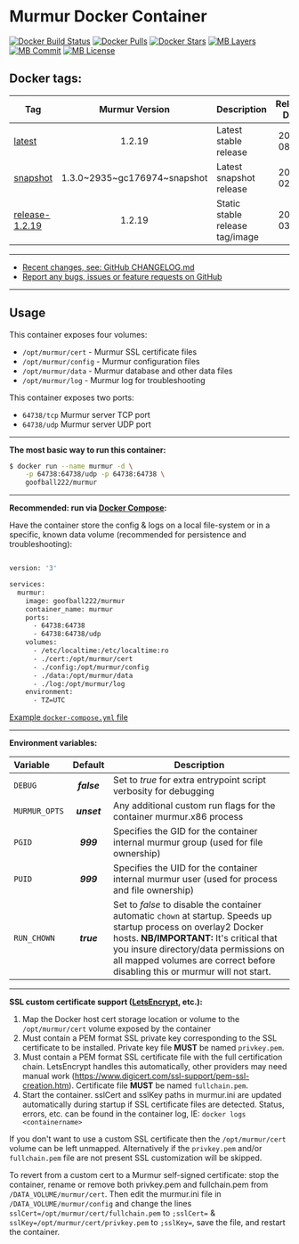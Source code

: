 # Murmur Docker Container

[![Docker Build Status](https://img.shields.io/docker/build/goofball222/murmur.svg)](https://hub.docker.com/r/goofball222/murmur/) [![Docker Pulls](https://img.shields.io/docker/pulls/goofball222/murmur.svg)](https://hub.docker.com/r/goofball222/murmur/) [![Docker Stars](https://img.shields.io/docker/stars/goofball222/murmur.svg)](https://hub.docker.com/r/goofball222/murmur/) [![MB Layers](https://images.microbadger.com/badges/image/goofball222/murmur.svg)](https://microbadger.com/images/goofball222/murmur) [![MB Commit](https://images.microbadger.com/badges/commit/goofball222/murmur.svg)](https://microbadger.com/images/goofball222/murmur) [![MB License](https://images.microbadger.com/badges/license/goofball222/murmur.svg)](https://microbadger.com/images/goofball222/murmur)

## Docker tags:
| Tag | Murmur Version | Description | Release Date |
| --- | :---: | --- | :---: |
| [latest](https://github.com/goofball222/murmur/blob/master/stable/Dockerfile) | 1.2.19 | Latest stable release | 2018-08-24 |
| [snapshot](https://github.com/goofball222/murmur/blob/master/snapshot/Dockerfile) | 1.3.0~2935~gc176974~snapshot | Latest snapshot release | 2019-02-11 |
| [release-1.2.19](https://github.com/goofball222/murmur/releases/tag/1.2.19) | 1.2.19 | Static stable release tag/image | 2018-03-01 |

---

* [Recent changes, see: GitHub CHANGELOG.md](https://github.com/goofball222/murmur/blob/master/CHANGELOG.md)
* [Report any bugs, issues or feature requests on GitHub](https://github.com/goofball222/murmur/issues)

---

## Usage

This container exposes four volumes:
* `/opt/murmur/cert` - Murmur SSL certificate files
* `/opt/murmur/config` - Murmur configuration files
* `/opt/murmur/data` - Murmur database and other data files
* `/opt/murmur/log` - Murmur log for troubleshooting


This container exposes two ports:
* `64738/tcp` Murmur server TCP port
* `64738/udp` Murmur server UDP port

---

**The most basic way to run this container:**

```bash
$ docker run --name murmur -d \
    -p 64738:64738/udp -p 64738:64738 \
    goofball222/murmur
```  

---

**Recommended: run via [Docker Compose](https://docs.docker.com/compose/):**

Have the container store the config & logs on a local file-system or in a specific, known data volume (recommended for persistence and
 troubleshooting):
 
 
```bash

version: '3'

services:
  murmur:
    image: goofball222/murmur
    container_name: murmur
    ports:
      - 64738:64738
      - 64738:64738/udp
    volumes:
      - /etc/localtime:/etc/localtime:ro
      - ./cert:/opt/murmur/cert
      - ./config:/opt/murmur/config
      - ./data:/opt/murmur/data
      - ./log:/opt/murmur/log
    environment:
      - TZ=UTC

```

[Example `docker-compose.yml` file](https://raw.githubusercontent.com/goofball222/murmur/master/examples/docker-compose.yml)

---

**Environment variables:**

| Variable | Default | Description |
| :--- | :---: | --- |
| `DEBUG` | ***false*** | Set to *true* for extra entrypoint script verbosity for debugging |
| `MURMUR_OPTS` | ***unset*** | Any additional custom run flags for the container murmur.x86 process |
| `PGID` | ***999*** | Specifies the GID for the container internal murmur group (used for file ownership) |
| `PUID` | ***999*** | Specifies the UID for the container internal murmur user (used for process and file ownership) |
| `RUN_CHOWN` | ***true*** | Set to *false* to disable the container automatic `chown` at startup. Speeds up startup process on overlay2 Docker hosts. **NB/IMPORTANT:** It's critical that you insure directory/data permissions on all mapped volumes are correct before disabling this or murmur will not start. |

---

**SSL custom certificate support ([LetsEncrypt](https://letsencrypt.org/), etc.):**

1. Map the Docker host cert storage location or volume to the `/opt/murmur/cert` volume exposed by the container
2. Must contain a PEM format SSL private key corresponding to the SSL certificate to be installed.
Private key file **MUST** be named `privkey.pem`. 
3. Must contain a PEM format SSL certificate file with the full certification chain. LetsEncrypt handles this automatically, other providers may need manual work (https://www.digicert.com/ssl-support/pem-ssl-creation.htm).
Certificate file **MUST** be named `fullchain.pem`.
4. Start the container. sslCert and sslKey paths in murmur.ini are updated automatically during startup if SSL certificate files are detected. Status, errors, etc. can be found in the container log, IE: `docker logs <containername>`

If you don't want to use a custom SSL certificate then the `/opt/murmur/cert` volume can be left unmapped. Alternatively if the `privkey.pem` and/or `fullchain.pem` file are not present SSL customization will be skipped.

To revert from a custom cert to a Murmur self-signed certificate: stop the container, rename or remove both privkey.pem and fullchain.pem from `/DATA_VOLUME/murmur/cert`. Then edit the murmur.ini file in `/DATA_VOLUME/murmur/config` and change the lines `sslCert=/opt/murmur/cert/fullchain.pem` to `;sslCert=` & `sslKey=/opt/murmur/cert/privkey.pem` to `;sslKey=`, save the file, and restart the container.


[//]: # (Licensed under the Apache 2.0 license)
[//]: # (Copyright 2018 The Goofball - goofball222@gmail.com)
